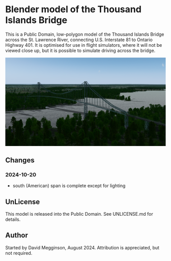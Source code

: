 Blender model of the Thousand Islands Bridge
============================================
This is a Public Domain, low-polygon model of the Thousand Islands Bridge across the St. Lawrence River, connecting U.S. Interstate 81 to Ontario Highway 401. It is optimised for use in flight simulators, where it will not be viewed close up, but it is possible to simulate driving across the bridge.

![Screenshot of the south span](screenshot.png)


## Changes

### 2024-10-20

- south (American) span is complete except for lighting


## UnLicense

This model is released into the Public Domain. See UNLICENSE.md for details.


## Author

Started by David Megginson, August 2024.  Attribution is appreciated, but not required.
